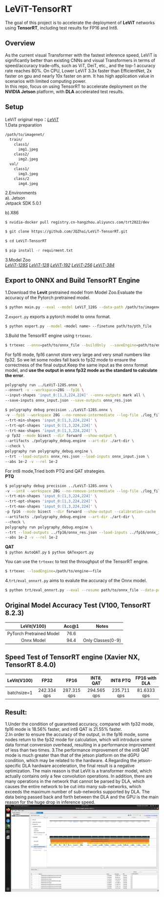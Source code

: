 # LeViT-TensorRT
The goal of this project is to accelerate the deployment of __LeViT__ networks using __TensorRT__, including test results for FP16 and Int8.

## Overview
As the current visual Transformer with the fastest inference speed, LeViT is significantly better than existing CNNs and visual Transformers in terms of speed/accuracy trade-offs, such as ViT, DeiT, etc., and the top-1 accuracy rate reaches 80%. On CPU, Lower LeViT 3.3x faster than EfficientNet, 2x faster on gpu and nearly 10x faster on arm. It has high application value in scenarios with limited computing power. \
In this repo, focus on using TensorRT to accelerate deployment on the __NVIDIA Jetson__ platform, with __DLA__ accelerated test results.

## Setup 
LeViT original repo：[_LeViT_](https://github.com/facebookresearch/LeViT) \
1.Data preparation
```
/path/to/imagenet/
  train/
    class1/
      img1.jpeg
    class2/
      img2.jpeg
  val/
    class1/
      img3.jpeg
    class/2
      img4.jpeg
```
2.Environments \
  a). Jetson \
Jetpack SDK 5.0.1


  b).X86
```bash
$ nvidia-docker pull registry.cn-hangzhou.aliyuncs.com/trt2022/dev
```
```bash
$ git clone https://github.com/JQZhai/LeViT-TensorRT.git
```
```bash
$ cd LeViT-TensorRT
```
```bash
$ pip install -r requirment.txt
```
3.Model Zoo \
[_LeViT-128S_](https://dl.fbaipublicfiles.com/LeViT/LeViT-128S-96703c44.pth)
[_LeViT-128_](https://dl.fbaipublicfiles.com/LeViT/LeViT-128-b88c2750.pth)
[_LeViT-192_](https://dl.fbaipublicfiles.com/LeViT/LeViT-192-92712e41.pth)
[_LeViT-256_](https://dl.fbaipublicfiles.com/LeViT/LeViT-256-13b5763e.pth)
[_LeViT-384_](https://dl.fbaipublicfiles.com/LeViT/LeViT-384-9bdaf2e2.pth) 

## Export to ONNX and Build TensorRT Engine
1.Download the __Levit__ pretrained model from Model Zoo.Evaluate the accuracy of the Pytorch pretrained model.
```bash
$ python main.py --eval --model LeViT_128S --data-path /path/to/imagenet
```
2.`export.py` exports a pytorch model to onnx format.
```bash
$ python export.py --model <model name> --finetune path/to/pth_file
```
3.Build the TensorRT engine using `trtexec`.  
```bash
$ trtexec --onnx=path/to/onnx_file --buildOnly  --saveEngine=path/to/engine_file --workspace=4096
```  
For fp16 mode, fp16 cannot store very large and very small numbers like fp32. So we let some nodes fall back to fp32 mode to ensure the correctness of the final output.Keep the same input as the onnx format model, and __use the output in onnx fp32 mode as the standard to calculate the error__.
```bash
polygraphy run ../LeViT-128S.onnx \
--onnxrt -v --workspace=28G --fp16 \
--input-shapes 'input_0:[1,3,224,224]' --onnx-outputs mark all \
--save-inputs onnx_input.json --save-outputs onnx_res.json
```
```bash
$ polygraphy debug precision ../LeViT-128S.onnx \
-v --fp16 --workspace 28G --no-remove-intermediate --log-file ./log_file.json \
--trt-min-shapes 'input_0:[1,3,224,224]' \
--trt-opt-shapes 'input_0:[1,3,224,224]' \
--trt-max-shapes 'input_0:[1,3,224,224]' \
-p fp32 --mode bisect --dir forward --show-output \
--artifacts ./polygraphy_debug.engine --art-dir ./art-dir \
--check \
polygraphy run polygraphy_debug.engine \
--trt --load-outputs onnx_res.json --load-inputs onnx_input.json \
--abs 1e-2 -v --rel 1e-2
```  
For int8 mode,Tried both PTQ and QAT strategies. \
__PTQ__
```bash
$ polygraphy debug precision ../LeViT-128S.onnx \
-v --int8 --workspace 28G --no-remove-intermediate --log-file ./log_file.json \
--trt-min-shapes 'input_0:[1,3,224,224]' \
--trt-opt-shapes 'input_0:[1,3,224,224]' \
--trt-max-shapes 'input_0:[1,3,224,224]' \
-p fp16 --mode bisect --dir forward --show-output --calibration-cache ./cal_trt.bin \
--artifacts ./polygraphy_debug.engine --art-dir ./art-dir \
--check \
polygraphy run polygraphy_debug.engine \
--trt --load-outputs ../fp16/onnx_res.json --load-inputs ../fp16/onnx_input.json \
--abs 1e-2 -v --rel 1e-2
``` 
__QAT__ \
```$ python AutoQAT.py```
```$ python QATexport.py```

 You can use the `trtexec` to test the throughput of the TensorRT engine.
 ```bash
 $ trtexec --loadEngine=/path/to/engine——file
 ``` 
 
4.`trt/eval_onnxrt.py` aims to evalute the accuracy of the Onnx model.
```bash
$ python trt/eval_onnxrt.py --eval --resume path/to/onnx_file --data-path ../imagenet_1k --batch-size 32
```  

## Original Model Accuracy Test (V100, TensorRT 8.2.3) ##
  
| LeVit(V100) | Acc@1 | Notes |
| :---: | :---: | :---: |
| PyTorch Pretrained Model |  76.6 |  |
| Onnx Model | 94.4 | Only Classes(0-9) |

## Speed Test of TensorRT engine (Xavier NX, TensorRT 8.4.0) ##
  
| LeVit(V100) | FP32 | FP16 | INT8, QAT | INT8 PTQ | FP16 with DLA |
| :---: | :---: | :---: | :---: | :---: | :---: |
| batchsize=1 | 242.334 qps | 287.315 qps | 294.565 qps | 235.711 qps | 81.6333 qps |

## Result:
1.Under the condition of guaranteed accuracy, compared with fp32 mode, fp16 mode is 18.56% faster, and int8 QAT is 21.55% faster.\
2.In order to ensure the accuracy of the output, in the fp16 mode, some nodes return to the fp32 mode for calculation, which will introduce some data format conversion overhead, resulting in a performance improvement of less than two times.
3.The performance improvement of the int8 QAT mode is much greater than that of the jetson platform on the dGPU condition, which may be related to the hardware.
4.Regarding the jetson-specific DLA hardware acceleration, the final result is a negative optimization. The main reason is that LeVit is a transformer model, which actually contains only a few convolution operations. In addition, there are many operations in the network that cannot be parsed by DLA, which causes the entire network to be cut into many sub-networks, which exceeds the maximum number of sub-networks supported by DLA. The data being passed back and forth between the DLA and the GPU is the main reason for the huge drop in inference speed.
![nsys result](Screen.png)

